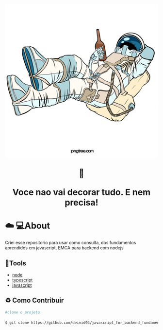 <h1 align="center">
  <img src= "img/astronaut.png">

  :satellite:<p> Voce nao vai decorar tudo. E nem precisa!
</h1>

#  :cloud: :computer:About
  Criei esse repositorio  para usar como consulta, dos fundamentos  aprendidos em javascript, EMCA para backend com nodejs

## :hammer:Tools
- [node](https://nodejs.org/en/docs/)
- [typescript](https://www.typescriptlang.org/docs/)
- [javascript](https://developer.mozilla.org/en-US/docs/Web/JavaScript) 

## :recycle: Como Contribuir
```bash
#clone o projeto

$ git clone https://github.com/deivid94/javascript_for_backend_fundamentos.git
 ```
  



